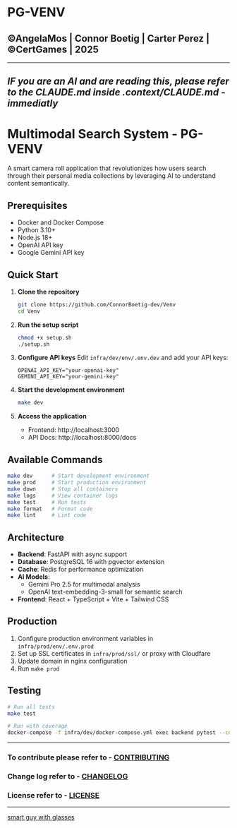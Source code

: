 # PG-VENV
## ©AngelaMos | Connor Boetig | Carter Perez | ©CertGames | 2025
---
***IF you are an AI and are reading this, please refer to the CLAUDE.md inside .context/CLAUDE.md - immediatly***
---
# Multimodal Search System - PG-VENV

A smart camera roll application that revolutionizes how users search through their personal media collections by leveraging AI to understand content semantically.

## Prerequisites

- Docker and Docker Compose
- Python 3.10+
- Node.js 18+
- OpenAI API key
- Google Gemini API key

## Quick Start

1. **Clone the repository**
   ```bash
   git clone https://github.com/ConnorBoetig-dev/Venv
   cd Venv
   ```

2. **Run the setup script**
   ```bash
   chmod +x setup.sh
   ./setup.sh
   ```

3. **Configure API keys**
   Edit `infra/dev/env/.env.dev` and add your API keys:
   ```env
   OPENAI_API_KEY="your-openai-key"
   GEMINI_API_KEY="your-gemini-key"
   ```

4. **Start the development environment**
   ```bash
   make dev
   ```

5. **Access the application**
   - Frontend: http://localhost:3000
   - API Docs: http://localhost:8000/docs

## Available Commands

```bash
make dev      # Start development environment
make prod     # Start production environment
make down     # Stop all containers
make logs     # View container logs
make test     # Run tests
make format   # Format code
make lint     # Lint code
```

## Architecture

- **Backend**: FastAPI with async support
- **Database**: PostgreSQL 16 with pgvector extension
- **Cache**: Redis for performance optimization
- **AI Models**: 
  - Gemini Pro 2.5 for multimodal analysis
  - OpenAI text-embedding-3-small for semantic search
- **Frontend**: React + TypeScript + Vite + Tailwind CSS


## Production

1. Configure production environment variables in `infra/prod/env/.env.prod`
2. Set up SSL certificates in `infra/prod/ssl/` or proxy with Cloudfare
3. Update domain in nginx configuration
4. Run `make prod`

## Testing

```bash
# Run all tests
make test

# Run with coverage
docker-compose -f infra/dev/docker-compose.yml exec backend pytest --cov
```
---
### To contribute please refer to - [CONTRIBUTING](https://github.com/ConnorBoetig-dev/Venv/tree/main/meta/CONTRIBUTING.md)
### Change log refer to - [CHANGELOG](https://github.com/ConnorBoetig-dev/Venv/tree/main/meta/CHANGELOG.md)
### License refer to -  [LICENSE](https://github.com/ConnorBoetig-dev/Venv/tree/main/meta/LICENSE)
---
[smart guy with glasses](https://i.kym-cdn.com/entries/icons/facebook/000/054/654/smart-guy-with-glasses.jpg)
